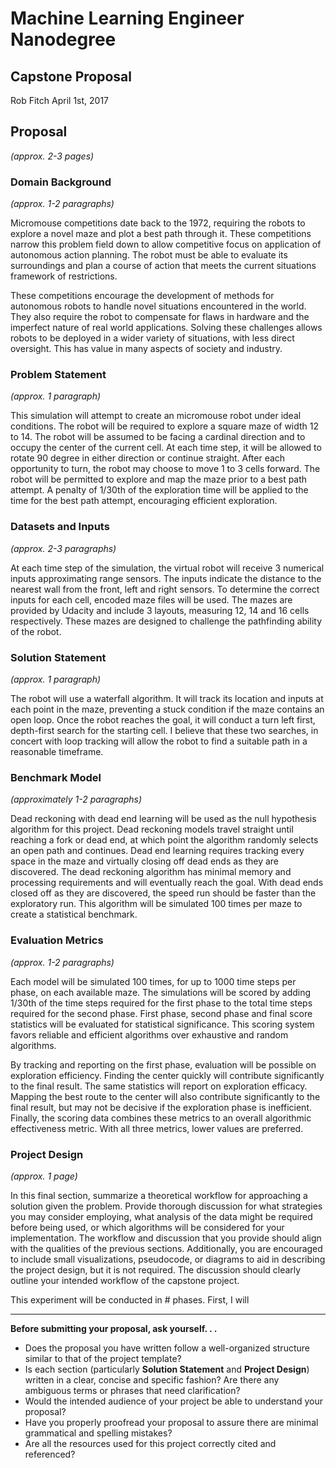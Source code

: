 # Machine Learning Engineer Nanodegree
## Capstone Proposal
Rob Fitch 
April 1st, 2017

## Proposal
_(approx. 2-3 pages)_

### Domain Background
_(approx. 1-2 paragraphs)_

Micromouse competitions date back to the 1972, requiring the robots to explore a novel maze and plot a best path through it. These competitions narrow this problem field down to allow competitive focus on application of autonomous action planning. The robot must be able to evaluate its surroundings and plan a course of action that meets the current situations framework of restrictions.

These competitions encourage the development of methods for autonomous robots to handle novel situations encountered in the world. They also require the robot to compensate for flaws in hardware and the imperfect nature of real world applications. Solving these challenges allows robots to be deployed in a wider variety of situations, with less direct oversight. This has value in many aspects of society and industry.  


### Problem Statement
_(approx. 1 paragraph)_

This simulation will attempt to create an micromouse robot under ideal conditions. The robot will be required to explore a square maze of width 12 to 14. The robot will be assumed to be facing a cardinal direction and to occupy the center of the current cell. At each time step, it will be allowed to rotate 90 degree in either direction or continue straight. After each opportunity to turn, the robot may choose to move 1 to 3 cells forward. The robot will be permitted to explore and map the maze prior to a best path attempt. A penalty of 1/30th of the exploration time will be applied to the time for the best path attempt, encouraging efficient exploration.  


### Datasets and Inputs
_(approx. 2-3 paragraphs)_

At each time step of the simulation, the virtual robot will receive 3 numerical inputs approximating range sensors. The inputs indicate the distance to the nearest wall from the front, left and right sensors. To determine the correct inputs for each cell, encoded maze files will be used. The mazes are provided by Udacity and include 3 layouts, measuring 12, 14 and 16 cells respectively. These mazes are designed to challenge the pathfinding ability of the robot.  


### Solution Statement
_(approx. 1 paragraph)_

The robot will use a waterfall algorithm. It will track its location and inputs at each point in the maze, preventing a stuck condition if the maze contains an open loop. Once the robot reaches the goal, it will conduct a turn left first, depth-first search for the starting cell. I believe that these two searches, in concert with loop tracking will allow the robot to find a suitable path in a reasonable timeframe.  


### Benchmark Model
_(approximately 1-2 paragraphs)_

Dead reckoning with dead end learning will be used as the null hypothesis algorithm for this project. Dead reckoning models travel straight until reaching a fork or dead end, at which point the algorithm randomly selects an open path and continues. Dead end learning requires tracking every space in the maze and virtually closing off dead ends as they are discovered. The dead reckoning algorithm has minimal memory and processing requirements and will eventually reach the goal. With dead ends closed off as they are discovered, the speed run should be faster than the exploratory run. This algorithm will be simulated 100 times per maze to create a statistical benchmark.

### Evaluation Metrics
_(approx. 1-2 paragraphs)_

Each model will be simulated 100 times, for up to 1000 time steps per phase, on each available maze. The simulations will be scored by adding 1/30th of the time steps required for the first phase to the total time steps required for the second phase. First phase, second phase and final score statistics will be evaluated for statistical significance. This scoring system favors reliable and efficient algorithms over exhaustive and random algorithms.  

By tracking and reporting on the first phase, evaluation will be possible on exploration efficiency. Finding the center quickly will contribute significantly to the final result. The same statistics will report on exploration efficacy. Mapping the best route to the center will also contribute significantly to the final result, but may not be decisive if the exploration phase is inefficient. Finally, the scoring data combines these metrics to an overall algorithmic effectiveness metric. With all three metrics, lower values are preferred.  

### Project Design
_(approx. 1 page)_

In this final section, summarize a theoretical workflow for approaching a solution given the problem. Provide thorough discussion for what strategies you may consider employing, what analysis of the data might be required before being used, or which algorithms will be considered for your implementation. The workflow and discussion that you provide should align with the qualities of the previous sections. Additionally, you are encouraged to include small visualizations, pseudocode, or diagrams to aid in describing the project design, but it is not required. The discussion should clearly outline your intended workflow of the capstone project.

This experiment will be conducted in # phases. First, I will 


-----------

**Before submitting your proposal, ask yourself. . .**

- Does the proposal you have written follow a well-organized structure similar to that of the project template?
- Is each section (particularly **Solution Statement** and **Project Design**) written in a clear, concise and specific fashion? Are there any ambiguous terms or phrases that need clarification?
- Would the intended audience of your project be able to understand your proposal?
- Have you properly proofread your proposal to assure there are minimal grammatical and spelling mistakes?
- Are all the resources used for this project correctly cited and referenced?
